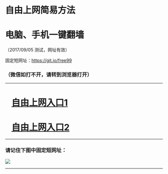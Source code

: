 ﻿# 自由上网简易方法

# 电脑、手机一键翻墙

（2017/09/05 测试，网址有效）

固定短网址：https://git.io/free99

### （微信如打不开，请转到浏览器打开）


***





# &nbsp;&nbsp; <a href="http://ft25482666.fwq-tz1001.xyz/fwqtz01.html?t=090500122273 " target="_blank">自由上网入口1</a>
# &nbsp;&nbsp; <a href="http://ft38463582.fwq-tz1002.xyz/fwqtz02.html?t=090500119434 " target="_blank">自由上网入口2</a>
***

### 请记住下图中固定短网址：

<img src="https://s3-us-west-2.amazonaws.com/fwq-1001/yjfq-20170905okok.png" /> 


***

